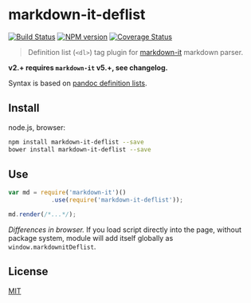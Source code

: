 # markdown-it-deflist

[![Build Status](https://img.shields.io/travis/markdown-it/markdown-it-deflist/master.svg?style=flat)](https://travis-ci.org/markdown-it/markdown-it-deflist)
[![NPM version](https://img.shields.io/npm/v/markdown-it-deflist.svg?style=flat)](https://www.npmjs.org/package/markdown-it-deflist)
[![Coverage Status](https://img.shields.io/coveralls/markdown-it/markdown-it-deflist/master.svg?style=flat)](https://coveralls.io/r/markdown-it/markdown-it-deflist?branch=master)

> Definition list (`<dl>`) tag plugin for [markdown-it](https://github.com/markdown-it/markdown-it) markdown parser.

__v2.+ requires `markdown-it` v5.+, see changelog.__

Syntax is based on [pandoc definition lists](http://johnmacfarlane.net/pandoc/README.html#definition-lists).


## Install

node.js, browser:

```bash
npm install markdown-it-deflist --save
bower install markdown-it-deflist --save
```

## Use

```js
var md = require('markdown-it')()
            .use(require('markdown-it-deflist'));

md.render(/*...*/);
```

_Differences in browser._ If you load script directly into the page, without
package system, module will add itself globally as `window.markdownitDeflist`.


## License

[MIT](https://github.com/markdown-it/markdown-it-deflist/blob/master/LICENSE)
